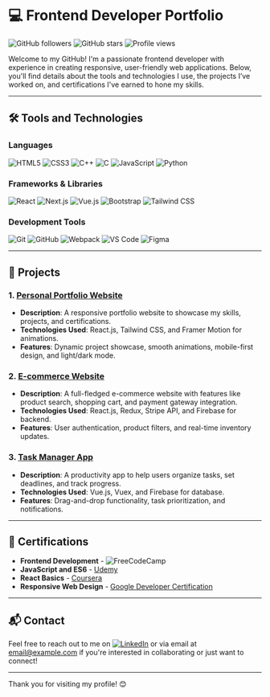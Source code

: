 # 💻 Frontend Developer Portfolio

![GitHub followers](https://img.shields.io/github/followers/username?label=Follow&style=social)
![GitHub stars](https://img.shields.io/github/stars/username?label=Stars&style=social)
![Profile views](https://komarev.com/ghpvc/?username=username&color=blueviolet)

Welcome to my GitHub! I'm a passionate frontend developer with experience in creating responsive, user-friendly web applications. Below, you'll find details about the tools and technologies I use, the projects I’ve worked on, and certifications I've earned to hone my skills. 

---

## 🛠️ Tools and Technologies

### Languages
![HTML5](https://img.shields.io/badge/-HTML5-000?&logo=HTML5)
![CSS3](https://img.shields.io/badge/-CSS3-000?&logo=CSS3)
![C++](https://img.shields.io/badge/-C++-000?&logo=C%2B%2B&logoColor=white)
![C](https://img.shields.io/badge/-C-000?&logo=C)
![JavaScript](https://img.shields.io/badge/-JavaScript-000?&logo=JavaScript)
![Python](https://img.shields.io/badge/-Python-000?&logo=Python)

### Frameworks & Libraries
![React](https://img.shields.io/badge/React-%2320232a.svg?&style=flat-square&logo=react&logoColor=%2361DAFB)
![Next.js](https://img.shields.io/badge/Next.js-%23000000.svg?&style=flat-square&logo=nextdotjs&logoColor=white)
![Vue.js](https://img.shields.io/badge/Vue.js-%234FC08D.svg?&style=flat-square&logo=vuedotjs&logoColor=white)
![Bootstrap](https://img.shields.io/badge/Bootstrap-%23563D7C.svg?&style=flat-square&logo=bootstrap&logoColor=white)
![Tailwind CSS](https://img.shields.io/badge/Tailwind%20CSS-%2338B2AC.svg?&style=flat-square&logo=tailwind-css&logoColor=white)

### Development Tools
![Git](https://img.shields.io/badge/Git-%23F05032.svg?&style=flat-square&logo=git&logoColor=white)
![GitHub](https://img.shields.io/badge/GitHub-%23181717.svg?&style=flat-square&logo=github&logoColor=white)
![Webpack](https://img.shields.io/badge/Webpack-%238DD6F9.svg?&style=flat-square&logo=webpack&logoColor=black)
![VS Code](https://img.shields.io/badge/VS%20Code-%23007ACC.svg?&style=flat-square&logo=visual-studio-code&logoColor=white)
![Figma](https://img.shields.io/badge/Figma-%23F24E1E.svg?&style=flat-square&logo=figma&logoColor=white)

---

## 📂 Projects

### 1. **[Personal Portfolio Website](https://github.com/username/portfolio)**
   - **Description**: A responsive portfolio website to showcase my skills, projects, and certifications.
   - **Technologies Used**: React.js, Tailwind CSS, and Framer Motion for animations.
   - **Features**: Dynamic project showcase, smooth animations, mobile-first design, and light/dark mode.

### 2. **[E-commerce Website](https://github.com/username/e-commerce)**
   - **Description**: A full-fledged e-commerce website with features like product search, shopping cart, and payment gateway integration.
   - **Technologies Used**: React.js, Redux, Stripe API, and Firebase for backend.
   - **Features**: User authentication, product filters, and real-time inventory updates.

### 3. **[Task Manager App](https://github.com/username/task-manager)**
   - **Description**: A productivity app to help users organize tasks, set deadlines, and track progress.
   - **Technologies Used**: Vue.js, Vuex, and Firebase for database.
   - **Features**: Drag-and-drop functionality, task prioritization, and notifications.

---

## 📜 Certifications

- **Frontend Development** - ![FreeCodeCamp](https://img.shields.io/badge/FreeCodeCamp-%230A0A23.svg?&style=flat-square&logo=freecodecamp&logoColor=white)
- **JavaScript and ES6** - [Udemy](https://www.udemy.com/)
- **React Basics** - [Coursera](https://www.coursera.org/)
- **Responsive Web Design** - [Google Developer Certification](https://grow.google/)

---

## 📬 Contact

Feel free to reach out to me on [![LinkedIn](https://img.shields.io/badge/LinkedIn-%230077B5.svg?&style=flat-square&logo=linkedin&logoColor=white)](https://linkedin.com/in/username) or via email at [email@example.com](mailto:email@example.com) if you're interested in collaborating or just want to connect!

---

Thank you for visiting my profile! 😊
